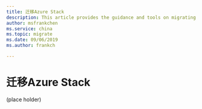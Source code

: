 ```yaml
---
title: 迁移Azure Stack
description: This article provides the guidance and tools on migrating Azure Stack resources.
author: msfrankchen
ms.service: china 
ms.topic: migrate
ms.date: 09/06/2019
ms.author: frankch

---
```



# 迁移Azure Stack
(place holder)
